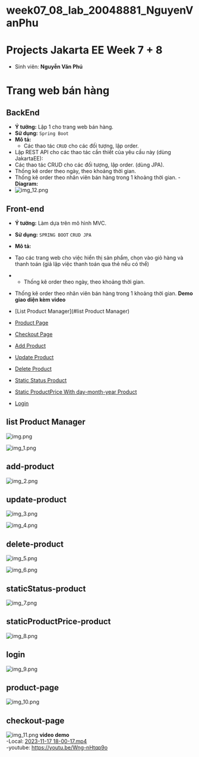 # week07_08_lab_20048881_NguyenVanPhu
# Projects Jakarta EE Week 7 + 8
- Sinh viên: **Nguyễn Văn Phú**
# Trang web bán hàng

## BackEnd
- **Ý tưởng:** Lập 1 cho trang web bán hàng. <br>
- **Sử dụng:** `Spring Boot`   <br>
- **Mô tả:**<br>
    - Các thao tác `CRUD` cho các đối tượng, lập order. <br>
- Lập REST API cho các thao tác cần thiết của yêu cầu này (dùng JakartaEE):
- Các thao tác CRUD cho các đối tượng, lập order. (dùng JPA).
- Thống kê order theo ngày, theo khoảng thời gian.
- Thống kê order theo nhân viên bán hàng trong 1 khoảng thời gian.
  -**Diagram:**
- ![img_12.png](img_12.png)

## Front-end
- **Ý tưởng:** Làm dựa trên mô hình MVC. <br>
- **Sử dụng:** `SPRING BOOT`  `CRUD JPA` <br>
- **Mô tả:**<br>
- Tạo các trang web cho việc hiển thị sản phẩm, chọn vào giỏ hàng và thanh toán (giả lập
  việc thanh toán qua thẻ nếu có thể)
- - Thống kê order theo ngày, theo khoảng thời gian.
- Thống kê order theo nhân viên bán hàng trong 1 khoảng thời gian.
  **Demo giao diện kèm video**

- [List Product Manager](#list Product Manager)
- [Product Page](#product-page)
- [Checkout Page](#checkout-page)
- [Add Product](#add-product)
- [Update Product](#update-product)
- [Delete Product](#delete-product)
- [Static Status Product](#staticStatus-product)
- [Static ProductPrice With day-month-year Product](#staticProductPrice-product)
- [Login](#login)

## list Product Manager
![img.png](img.png)

![img_1.png](img_1.png)
## add-product
![img_2.png](img_2.png)
## update-product
![img_3.png](img_3.png)

![img_4.png](img_4.png)
## delete-product
![img_5.png](img_5.png)

![img_6.png](img_6.png)
## staticStatus-product
![img_7.png](img_7.png)
## staticProductPrice-product
![img_8.png](img_8.png)
## login
![img_9.png](img_9.png)
## product-page
![img_10.png](img_10.png)
## checkout-page
![img_11.png](img_11.png)
**video demo**
<br>
-Local: [2023-11-17 18-00-17.mp4](2023-11-17%2018-00-17.mp4)
<br>
-youtube: https://youtu.be/Wng-nHtqp9o